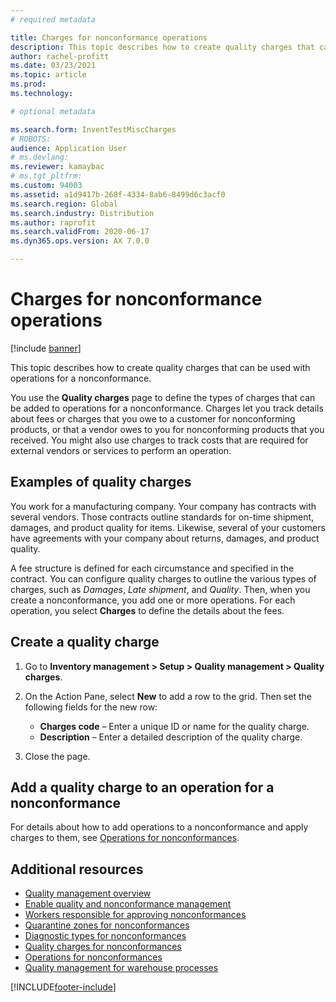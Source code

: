 ```yaml
---
# required metadata

title: Charges for nonconformance operations
description: This topic describes how to create quality charges that can be used with operations for a nonconformance.
author: rachel-profitt
ms.date: 03/23/2021
ms.topic: article
ms.prod:
ms.technology:

# optional metadata

ms.search.form: InventTestMiscCharges
# ROBOTS:
audience: Application User
# ms.devlang:
ms.reviewer: kamaybac
# ms.tgt_pltfrm:
ms.custom: 94003
ms.assetid: a1d9417b-268f-4334-8ab6-8499d6c3acf0
ms.search.region: Global
ms.search.industry: Distribution
ms.author: raprofit
ms.search.validFrom: 2020-06-17
ms.dyn365.ops.version: AX 7.0.0

---
```


# Charges for nonconformance operations

[!include [banner](../includes/banner.md)]

This topic describes how to create quality charges that can be used with operations for a nonconformance.

You use the **Quality charges** page to define the types of charges that can be added to operations for a nonconformance. Charges let you track details about fees or charges that you owe to a customer for nonconforming products, or that a vendor owes to you for nonconforming products that you received. You might also use charges to track costs that are required for external vendors or services to perform an operation.

## Examples of quality charges

You work for a manufacturing company. Your company has contracts with several vendors. Those contracts outline standards for on-time shipment, damages, and product quality for items. Likewise, several of your customers have agreements with your company about returns, damages, and product quality.

A fee structure is defined for each circumstance and specified in the contract. You can configure quality charges to outline the various types of charges, such as *Damages*, *Late shipment*, and *Quality*. Then, when you create a nonconformance, you add one or more operations. For each operation, you select **Charges** to define the details about the fees.

## Create a quality charge

1. Go to **Inventory management \> Setup \> Quality management \> Quality charges**.
1. On the Action Pane, select **New** to add a row to the grid. Then set the following fields for the new row:

    - **Charges code** – Enter a unique ID or name for the quality charge.
    - **Description** – Enter a detailed description of the quality charge.

1. Close the page.

## Add a quality charge to an operation for a nonconformance

For details about how to add operations to a nonconformance and apply charges to them, see [Operations for nonconformances](quality-operations.md).

## Additional resources

- [Quality management overview](quality-management-processes.md)
- [Enable quality and nonconformance management](enable-quality-management.md)
- [Workers responsible for approving nonconformances](quality-responsible-workers.md)
- [Quarantine zones for nonconformances](quality-quarantine-zones.md)
- [Diagnostic types for nonconformances](quality-diagnostic-types.md)
- [Quality charges for nonconformances](quality-charges.md)
- [Operations for nonconformances](quality-operations.md)
- [Quality management for warehouse processes](quality-management-for-warehouses-processes.md)

[!INCLUDE[footer-include](../../includes/footer-banner.md)]
